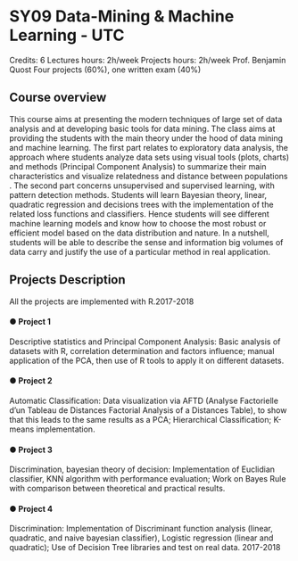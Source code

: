 # SY09  Data-Mining & Machine Learning - UTC 

Credits:   6 Lectures   hours: 2h/week Projects   hours: 2h/week
Prof.   Benjamin   Quost
Four   projects   (60%),   one   written   exam   (40%)

## Course overview

This course aims at presenting the modern techniques of large set of data   analysis   and   at   developing   basic   tools   for   data   mining.
The class aims at providing the students with the main theory under the hood of data mining and machine learning. The first part relates to exploratory data analysis, the approach where students analyze data sets using visual tools (plots, charts) and methods (Principal Component Analysis) to summarize their main characteristics and visualize relatedness and distance between populations . The  second part concerns unsupervised and supervised learning, with pattern detection methods. Students will learn Bayesian theory, linear, quadratic regression and decisions trees with the implementation of the related loss functions and classifiers. Hence students will see different machine learning models and know how to choose the most robust   or   efficient   model      based   on   the   data   distribution   and   nature.
In a nutshell, students will be able to describe the sense and information big volumes of data carry   and   justify   the   use   of   a   particular   method   in   real   application.


## Projects   Description
All   the   projects   are   implemented   with   R.2017-2018


#### ● Project 1
Descriptive statistics and Principal Component Analysis: Basic analysis of datasets with R, correlation determination and factors influence; manual application of the   PCA,   then   use   of   R   tools   to   apply   it   on   different   datasets.
#### ● Project 2
Automatic Classification: Data visualization via AFTD (Analyse Factorielle d’un Tableau de Distances
Factorial Analysis of a Distances Table), to show that this leads to the same results as a PCA; Hierarchical Classification; K-means   implementation.
#### ● Project 3 
Discrimination, bayesian theory of decision: Implementation of Euclidian classifier, KNN algorithm with performance evaluation; Work on Bayes Rule with comparison   between   theoretical   and   practical   results.
#### ● Project 4
Discrimination: Implementation of Discriminant function analysis (linear, quadratic, and naive bayesian classifier), Logistic regression (linear and quadratic); Use   of   Decision   Tree   libraries   and   test   on   real   data.
2017-2018
